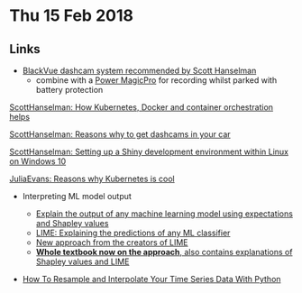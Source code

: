 # Thu 15 Feb 2018

## Links

- [BlackVue dashcam system recommended by Scott Hanselman](https://www.amazon.co.uk/BlackVue-DR650S-2CH-16-GB-Dashcam/dp/B01H3KUXS8/)
    - combine with a [Power MagicPro](https://www.amazon.co.uk/Blackvue-Power-Magic-Pro-BlackVue/dp/B008B8ERIO/) for recording whilst parked with battery protection

[ScottHanselman: How Kubernetes, Docker and container orchestration helps](https://www.hanselman.com/blog/WhyShouldICareAboutKubernetesDockerAndContainerOrchestration.aspx)

[ScottHanselman: Reasons why to get dashcams in your car](https://www.hanselman.com/blog/EveryoneShouldGetADashcam.aspx)

[ScottHanselman: Setting up a Shiny development environment within Linux on Windows 10](https://www.hanselman.com/blog/SettingUpAShinyDevelopmentEnvironmentWithinLinuxOnWindows10.aspx)

[JuliaEvans: Reasons why Kubernetes is cool](https://jvns.ca/blog/2017/10/05/reasons-kubernetes-is-cool/)

- Interpreting ML model output
    - [Explain the output of any machine learning model using expectations and Shapley values](https://github.com/slundberg/shap)
    - [LIME: Explaining the predictions of any ML classifier](https://github.com/marcotcr/lime)
    - [New approach from the creators of LIME](https://github.com/marcotcr/anchor)
    - [**Whole textbook now on the approach**, also contains explanations of Shapley values and LIME](https://christophm.github.io/interpretable-ml-book/)

- [How To Resample and Interpolate Your Time Series Data With Python](https://machinelearningmastery.com/resample-interpolate-time-series-data-python/)